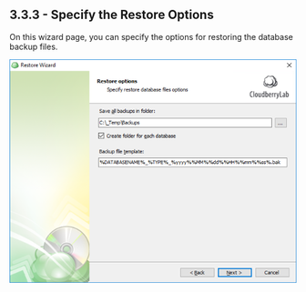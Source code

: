 ## 3.3.3 - Specify the Restore Options

On this wizard page, you can specify the options for restoring the database backup files.

![](/assets/restore-sql-db-backup-options.png)



